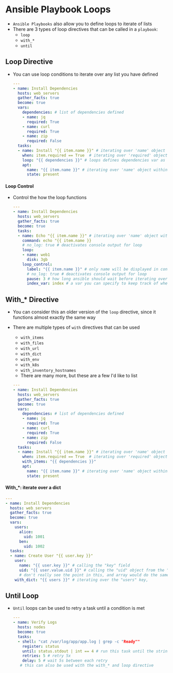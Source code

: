 <h1>Ansible Playbook Loops</h1>

* `Ansible Playbooks` also allow you to define loops to iterate of lists
* There are 3 types of loop directives that can be called in a `playbook`:
  - `loop`
  - `with_*`
  - `until`

<h2>Loop Directive</h2>

* You can use loop conditions to iterate over any list you have defined

  ```yml
  ---
  - name: Install Dependencies
    hosts: web_servers
    gather_facts: true
    become: true
    vars:
      dependencies: # list of dependencies defined
      - name: jq
        required: True
      - name: curl
        required: True
      - name: zip
        required: False
    tasks:
    - name: Install "{{ item.name }}" # iterating over 'name' object within dependencies
      when: item.required == True  # iterating over 'required' object within dependencies
      loop: "{{ dependencies }}" # loops defines dependencies var as 'item', 'item' is the var each item is the loop will be saved under, always
      apt:
        name: "{{ item.name }}" # iterating over 'name' object within dependencies
        state: present
  ```
<h4>Loop Control</h4>

* Control the how the loop functions 

  ```yml
  ---
  - name: Install Dependencies
    hosts: web_servers
    gather_facts: true
    become: true
    tasks:
    - name: Echo "{{ item.name }}" # iterating over 'name' object within dependencies
      command: echo "{{ item.name }}
      # no_log: true # deactivates console output for loop
      loop:
      - name: web1
        disk: 3gb
      loop_control:
        label: "{{ item.name }}" # only name will be displayed in console output
        # no_log: true # deactivates console output for loop
        pause: 3 # how long ansible should wait before iterating over the next item in the array
        index_var: index # a var you can specify to keep track of where you are index wise, within this loop
  ```

<h2>With_* Directive</h2>

* You can consider this an older version of the `loop` directive, since it functions almost exactly the same way
* There are multiple types of `with` directives that can be used
  - `with_items`
  - `with_files`
  - `with_url`
  - `with_dict`
  - `with_env`
  - `with_k8s`
  - `with_inventory_hostnames`
  *  There are many more, but these are a few I'd like to list

  ```yml
  ---
  - name: Install Dependencies
    hosts: web_servers
    gather_facts: true
    become: true
    vars:
      dependencies: # list of dependencies defined
      - name: jq
        required: True
      - name: curl
        required: True
      - name: zip
        required: False
    tasks:
    - name: Install "{{ item.name }}" # iterating over 'name' object within dependencies
      when: item.required == True  # iterating over 'required' object within dependencies
      with_items: "{{ dependencies }}" 
      apt:
        name: "{{ item.name }}" # iterating over 'name' object within dependencies
        state: present
  ```

<h4>With_*: iterate over a dict</h4>

  ```yml
  ---
  - name: Install Dependencies
    hosts: web_servers
    gather_facts: true
    become: true
    vars:
      users:
        alice:
          uid: 1001
        ben:
          uid: 1002
    tasks:
    - name: Create User "{{ user.key }}"
      user:
        name: "{{ user.key }}" # calling the "key" field
        uid: "{{ user.value.uid }}" # calling the "uid" object from the "values" field
        # don't really see the point in this, and array would do the same
      with_dict: "{{ users }}" # iterating over the "users" key, 
  ``` 

<h2>Until Loop</h2>

* `Until` loops can be used to retry a task until a condition is met
 
  ```yml
  ---
  - name: Verify Logs 
    hosts: nodes
    become: true
    tasks:
    - shell: "cat /var/log/app/app.log | grep -c "Ready""
      register: status
      until: status.stdout | int == 4 # run this task until the string "Ready" appears 5x in the log file 
      retries: 5 # retry 5x 
      delay: 5 # wait 5s between each retry
     # this can also be used with the with_* and loop directive
  ```
